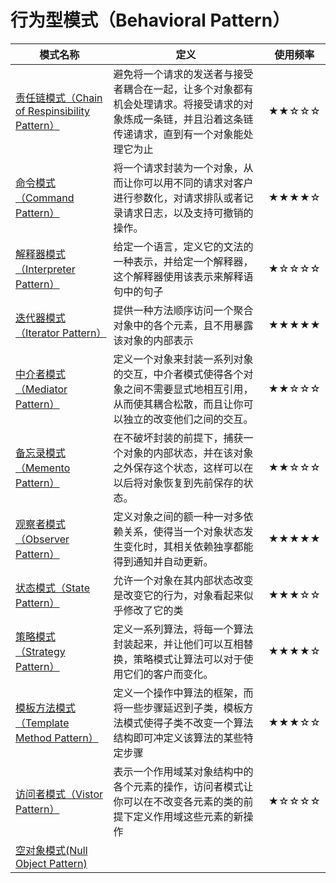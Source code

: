 # 行为型模式（Behavioral Pattern）

| 模式名称                                                     | 定义                                                         | 使用频率 |
| ------------------------------------------------------------ | ------------------------------------------------------------ | -------- |
| [责任链模式（Chain of Respinsibility Pattern）](01-chain-of-responsibility-pattern.md) | 避免将一个请求的发送者与接受者耦合在一起，让多个对象都有机会处理请求。将接受请求的对象炼成一条链，并且沿着这条链传递请求，直到有一个对象能处理它为止 | ★★☆☆☆    |
| [命令模式（Command Pattern）](02-command-pattern.md)         | 将一个请求封装为一个对象，从而让你可以用不同的请求对客户进行参数化，对请求排队或者记录请求日志，以及支持可撤销的操作。 | ★★★★☆    |
| [解释器模式（Interpreter Pattern）](03-interpreter-pattern.md) | 给定一个语言，定义它的文法的一种表示，并给定一个解释器，这个解释器使用该表示来解释语句中的句子 | ★☆☆☆☆    |
| [迭代器模式（Iterator Pattern）](04-iterator-pattern.md)     | 提供一种方法顺序访问一个聚合对象中的各个元素，且不用暴露该对象的内部表示 | ★★★★★    |
| [中介者模式（Mediator Pattern）](05-mediator-pattern.md)     | 定义一个对象来封装一系列对象的交互，中介者模式使得各个对象之间不需要显式地相互引用，从而使其耦合松散，而且让你可以独立的改变他们之间的交互。 | ★★☆☆☆    |
| [备忘录模式（Memento Pattern）](06-memento-pattern.md)       | 在不破坏封装的前提下，捕获一个对象的内部状态，并在该对象之外保存这个状态，这样可以在以后将对象恢复到先前保存的状态。 | ★★☆☆☆    |
| [观察者模式（Observer Pattern）](07-observer-pattern.md)     | 定义对象之间的额一种一对多依赖关系，使得当一个对象状态发生变化时，其相关依赖独享都能得到通知并自动更新。 | ★★★★★    |
| [状态模式（State Pattern）](08-state-pattern.md)             | 允许一个对象在其内部状态改变是改变它的行为，对象看起来似乎修改了它的类 | ★★★☆☆    |
| [策略模式（Strategy Pattern）](09-strategy-pattern.md)       | 定义一系列算法，将每一个算法封装起来，并让他们可以互相替换，策略模式让算法可以对于使用它们的客户而变化。 | ★★★★☆    |
| [模板方法模式（Template Method Pattern）](10-template-method-pattern.md) | 定义一个操作中算法的框架，而将一些步骤延迟到子类，模板方法模式使得子类不改变一个算法结构即可冲定义该算法的某些特定步骤 | ★★★☆☆    |
| [访问者模式（Vistor Pattern）](11-vistor-pattern.md)         | 表示一个作用域某对象结构中的各个元素的操作，访问者模式让你可以在不改变各元素的类的前提下定义作用域这些元素的新操作 | ★☆☆☆☆    |
| [空对象模式(Null Object Pattern)](12-null-object-pattern)    |                                                              |          |